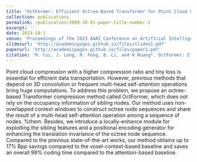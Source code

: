 ```yaml
---
title: "OctFormer: Efficient Octree-Based Transformer for Point Cloud Compression with Local Enhancement"
collection: publications
permalink: /publication/2009-10-01-paper-title-number-1
excerpt: ''
date: 2023-10-1
venue: 'Proceedings of the 2023 AAAI Conference on Artificial Intelligence (AAAI)'
slidesurl: 'http://academicpages.github.io/files/slides1.pdf'
paperurl: 'http://academicpages.github.io/files/paper1.pdf'
citation: 'M. Cui, J. Long, M. Feng, B. Li, and K Huang*, OctFormer: Efficient Octree-Based Transformer for Point Cloud Compression with Local Enhancement. Proceedings of the 2023 AAAI Conference on Artificial Intelligence (AAAI).'
---
```


Point cloud compression with a higher compression ratio and tiny loss is essential for efficient data transportation. However, previous methods that depend on 3D convolution or frequent multi-head self-attention operations bring huge computations. 
To address this problem, we propose an octree-based Transformer compression method called OctFormer, which does not rely on the occupancy information of sibling nodes.
Our method uses non-overlapped context windows to construct octree node sequences and share the result of a multi-head self-attention operation among a sequence of nodes. %them.
Besides, we introduce a locally-enhance module for exploiting the sibling features and a positional encoding generator for enhancing the translation invariance of the octree node sequence.
Compared to the previous state-of-the-art works, our method obtains up to 17\% Bpp savings compared to the voxel-context-based baseline and saves an overall 99\% coding time compared to the attention-based baseline.
